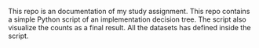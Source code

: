 This repo is an documentation of my study assignment.
This repo contains a simple Python script of an implementation decision tree. The script also visualize the counts as a final result. All the datasets has defined inside the script.   
